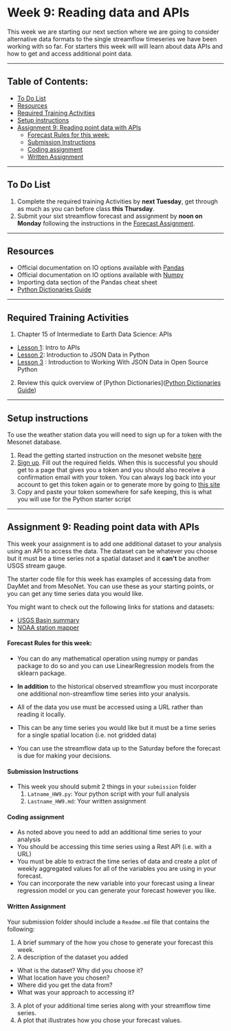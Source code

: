 # Week 9: Reading data and APIs<!-- omit in toc -->
This week we are starting our next section where we are going to consider alternative data formats to the single streamflow timeseries we have been working with so far. For starters this week will will learn about data APIs and how to get and access additional point data.
____
## Table of Contents:<!-- omit in toc -->
- [To Do List](#to-do-list)
- [Resources](#resources)
- [Required Training Activities](#required-training-activities)
- [Setup instructions](#setup-instructions)
- [Assignment 9: Reading point data with APIs](#assignment-9-reading-point-data-with-apis)
    - [Forecast Rules for this week:](#forecast-rules-for-this-week)
    - [Submission Instructions](#submission-instructions)
    - [Coding assignment](#coding-assignment)
    - [Written Assignment](#written-assignment)

___
## To Do List
1. Complete the required training Activities by **next Tuesday**, get through as much as you can before class **this Thursday**.
2. Submit your sixt streamflow forecast and assignment by **noon on Monday** following the instructions in the [ Forecast Assignment](#assignment-9-reading-point-data-with-apis).

___
## Resources
- Official documentation on IO options available with [Pandas](https://pandas.pydata.org/pandas-docs/stable/user_guide/io.html)
- Official documentation on IO options available with [Numpy](https://numpy.org/devdocs/reference/routines.io.html)
- Importing data section of the Pandas cheat sheet
- [Python Dictionaries Guide](https://www.w3schools.com/python/python_dictionaries.asp)
___
## Required Training Activities
1. Chapter 15 of Intermediate to Earth Data Science: APIs
  - [Lesson 1](https://www.earthdatascience.org/courses/use-data-open-source-python/intro-to-apis/apis-in-python/): Intro to APIs
 - [Lesson 2](https://www.earthdatascience.org/courses/use-data-open-source-python/intro-to-apis/intro-to-json/): Introduction to JSON Data in Python
 - [Lesson 3](https://www.earthdatascience.org/courses/use-data-open-source-python/intro-to-apis/use-JSON-in-python/) : Introduction to Working With JSON Data in Open Source Python

2. Review this quick overview of [Python Dictionaries]([Python Dictionaries Guide](https://www.w3schools.com/python/python_dictionaries.asp))
___
<a name="instructions"></a>
## Setup instructions
To use the weather station data you will need to sign up for a token with the Mesonet database.

1. Read the getting started instruction on the mesonet website [here](https://developers.synopticdata.com/mesonet/v2/getting-started/)
2. [Sign up](https://developers.synopticdata.com/signup/). Fill out the required fields. When this is successful you should get to a page that gives you a token and you should also receive a confirmation email with your token. You can always log back into your account to get this token again or to generate more by going to [this site](https://myaccount.synopticdata.com/)
3. Copy and paste your token somewhere for safe keeping, this is what you will use for the Python starter script

___
<a name="assignment"></a>
## Assignment 9: Reading point data with APIs
This week your assignment is to add one additional dataset to your analysis using an API to access the data. The dataset can be whatever you choose but it must be a time series not a spatial dataset and it **can't** be another USGS stream gauge.

The starter code file for this week has examples of accessing data from DayMet and from MesoNet. You can use these as your starting points, or you can get any time series data you would like.

You might want to check out the following links for stations and datasets:
- [USGS Basin summary](https://water.usgs.gov/lookup/getwatershed?15060202/www/cgi-bin/lookup/getwatershed)
- [NOAA station mapper](https://www.ncdc.noaa.gov/cdo-web/datatools/findstation)

#### Forecast Rules for this week:
- You can do any mathematical operation using numpy or pandas package to do so and you can use LinearRegression models from the sklearn package.  

- **In addition** to the historical observed streamflow you must incorporate one additional non-streamflow time series into your analysis.

- All of the data you use must be accessed using a URL rather than reading it locally.

- This can be any time series you would like but it must be a time series for a single spatial location (i.e. not gridded data)

- You can use the streamflow data up to the Saturday before the forecast is due for making your decisions.


#### Submission Instructions
- This week you should submit 2 things in your `submission` folder
  1. `Latname_HW9.py`: Your python script with your full analysis
  2. `Lastname_HW9.md`: Your written assignment

#### Coding assignment
- As noted above you need to add an additional time series to your analysis
- You should be accessing this time series using a Rest API (i.e. with a URL)
- You must be able to extract the time series of data and create a plot of weekly aggregated values for all of the  variables you are  using in your forecast. 
- You can incorporate the new variable into your  forecast using a linear regression model or you can generate your forecast however you like. 

#### Written Assignment
Your submission folder should include a `Readme.md` file that contains the following:
1. A brief summary of the how you chose to generate your forecast this week.
2. A description of the dataset you added
  - What is the dataset? Why did you choose it?
  - What location have you chosen?
  - Where did you get the data from?
  - What was your approach to accessing it?
3. A plot of your additional time series along with your streamflow time series.
4. A plot that illustrates how you chose your forecast values. 
